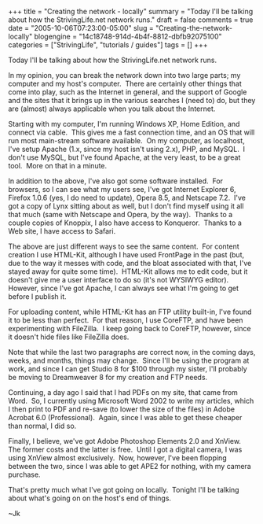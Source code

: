 +++
title = "Creating the network - locally"
summary = "Today I'll be talking about how the StrivingLife.net network runs."
draft = false
comments = true
date = "2005-10-06T07:23:00-05:00"
slug = "Creating-the-network-locally"
blogengine = "14c18748-914d-4b4f-8812-dbfb92075100"
categories = ["StrivingLife", "tutorials / guides"]
tags = []
+++

<p>
Today I&#39;ll be talking about how the StrivingLife.net network runs.
</p>
<p>
In my opinion, you can break the network down into two large parts; my computer and my host&#39;s computer.&nbsp; There are certainly other things that come into play, such as the Internet in general, and the support of Google and the sites that it brings up in the various searches I (need to) do, but they are (almost) always applicable when you talk about the Internet.
</p>
<p>
Starting with my computer, I&#39;m running Windows XP, Home Edition, and connect via cable.&nbsp; This gives me a fast connection time, and an OS that will run most main-stream software available.&nbsp; On my computer, as localhost, I&#39;ve setup Apache (1.x, since my host isn&#39;t using 2.x), PHP, and MySQL.&nbsp; I don&#39;t use MySQL, but I&#39;ve found Apache, at the very least, to be a great tool.&nbsp; More on that in a minute.
</p>
<p>
In addition to the above, I&#39;ve also got some software installed.&nbsp; For browsers, so I can see what my users see, I&#39;ve got Internet Explorer 6, Firefox 1.0.6 (yes, I do need to update), Opera 8.5, and Netscape 7.2.&nbsp; I&#39;ve got a copy of Lynx sitting about as well, but I don&#39;t find myself using it all that much (same with Netscape and Opera, by the way).&nbsp; Thanks to a couple copies of Knoppix, I also have access to Konqueror.&nbsp; Thanks to a Web site, I have access to Safari.
</p>
<p>
The above are just different ways to see the same content.&nbsp; For content creation I use HTML-Kit, although I have used FrontPage in the past (but, due to the way it messes with code, and the bloat associated with that, I&#39;ve stayed away for quite some time).&nbsp; HTML-Kit allows me to edit code, but it doesn&#39;t give me a user interface to do so (it&#39;s not WYSIWYG editor).&nbsp; However, since I&#39;ve got Apache, I can always see what I&#39;m going to get before I publish it.
</p>
<p>
For uploading content, while HTML-Kit has an FTP utility built-in, I&#39;ve found it to be less than perfect.&nbsp; For that reason, I use CoreFTP, and have been experimenting with FileZilla.&nbsp; I keep going back to CoreFTP, however, since it doesn&#39;t hide files like FileZilla does.
</p>
<p>
Note that while the last two paragraphs are correct now, in the coming days, weeks, and months, things may change.&nbsp; Since I&#39;ll be using the program at work, and since I can get Studio 8 for $100 through my sister, I&#39;ll probably be moving to Dreamweaver 8 for my creation and FTP needs.
</p>
<p>
Continuing, a day ago I said that I had PDFs on my site, that came from Word.&nbsp; So, I currently using Microsoft Word 2002 to write my articles, which I then print to PDF and re-save (to lower the size of the files) in Adobe Acrobat 6.0 (Professional).&nbsp; Again, since I was able to get these cheaper than normal, I did so.
</p>
<p>
Finally, I believe, we&#39;ve got Adobe Photoshop Elements 2.0 and XnView.&nbsp; The former costs and the latter is free.&nbsp; Until I got a digital camera, I was using XnView almost exclusively.&nbsp; Now, however, I&#39;ve been flopping between the two, since I was able to get APE2 for nothing, with my camera purchase.
</p>
<p>
That&#39;s pretty much what I&#39;ve got going on locally.&nbsp; Tonight I&#39;ll be talking about what&#39;s going on on the host&#39;s end of things.
</p>
<p>
~Jk
</p>

